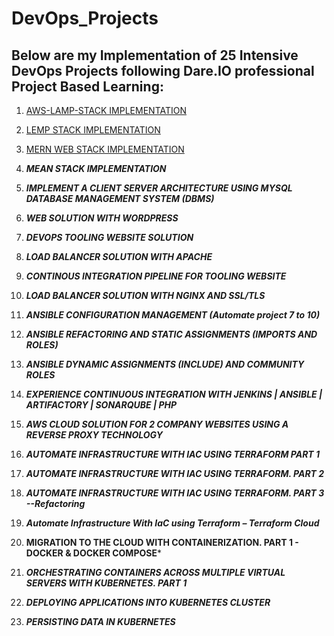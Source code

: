 # DevOps_Projects
## Below are my Implementation of 25 Intensive DevOps Projects following Dare.IO professional Project Based Learning:

1. [AWS-LAMP-STACK IMPLEMENTATION](https://github.com/Isaac-Ayanda/DevOps_Projects/blob/main/01.LAMP-Web-Stack-Implementation/project1.md)

2. [LEMP STACK IMPLEMENTATION](https://github.com/Isaac-Ayanda/DevOps_Projects/blob/main/02.LEMP-Web-Stack-Implementation/project2.md)

3. [MERN WEB STACK IMPLEMENTATION](https://github.com/Isaac-Ayanda/DevOps_Projects/blob/main/03.MERN-Web-Stack-Implementation/project3.md)

4. ***MEAN STACK IMPLEMENTATION***

5. ***IMPLEMENT A CLIENT SERVER ARCHITECTURE USING MYSQL DATABASE MANAGEMENT SYSTEM (DBMS)***

6. ***WEB SOLUTION WITH WORDPRESS***

7. ***DEVOPS TOOLING WEBSITE SOLUTION***

8. ***LOAD BALANCER SOLUTION WITH APACHE***

9. ***CONTINOUS INTEGRATION PIPELINE FOR TOOLING WEBSITE***

10. ***LOAD BALANCER SOLUTION WITH NGINX AND SSL/TLS***

11. ***ANSIBLE CONFIGURATION MANAGEMENT (Automate project 7 to 10)***

12. ***ANSIBLE REFACTORING AND STATIC ASSIGNMENTS (IMPORTS AND ROLES)***

13. ***ANSIBLE DYNAMIC ASSIGNMENTS (INCLUDE) AND COMMUNITY ROLES***


14. ***EXPERIENCE CONTINUOUS INTEGRATION WITH JENKINS | ANSIBLE | ARTIFACTORY | SONARQUBE | PHP***


15. ***AWS CLOUD SOLUTION FOR 2 COMPANY WEBSITES USING A REVERSE PROXY TECHNOLOGY***

16. ***AUTOMATE INFRASTRUCTURE WITH IAC USING TERRAFORM PART 1***
    
17. ***AUTOMATE INFRASTRUCTURE WITH IAC USING TERRAFORM. PART 2***

18. ***AUTOMATE INFRASTRUCTURE WITH IAC USING TERRAFORM. PART 3 --Refactoring***

19. ***Automate Infrastructure With IaC using Terraform – Terraform Cloud***
    
20. **MIGRATION TO THE СLOUD WITH CONTAINERIZATION. PART 1 - DOCKER & DOCKER COMPOSE***
    
21. ***ORCHESTRATING CONTAINERS ACROSS MULTIPLE VIRTUAL SERVERS WITH KUBERNETES. PART 1***

22. ***DEPLOYING APPLICATIONS INTO KUBERNETES CLUSTER***

23. ***PERSISTING DATA IN KUBERNETES***